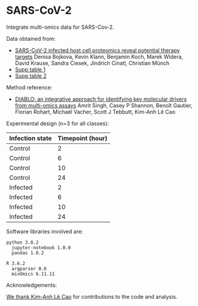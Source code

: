 # SARS-CoV-2

Integrate multi-omics data for SARS-Cov-2.

Data obtained from:

- [SARS-CoV-2 infected host cell proteomics reveal potential therapy targets](DOI:10.21203/rs.3.rs-17218/v1)
  Denisa Bojkova, Kevin Klann, Benjamin Koch, Marek Widera, David Krause, Sandra Ciesek, Jindrich Cinatl, Christian Münch
- [Supp table 1](https://assets.researchsquare.com/files/rs-17218/v1/Supplementary%20Table%2001.xlsx)
- [Supp table 2](https://assets.researchsquare.com/files/rs-17218/v1/Supplementary%20Table%2002.xlsx)

Method reference:

- [DIABLO: an integrative approach for identifying key molecular drivers from multi-omics assays](https://doi.org/10.1093/bioinformatics/bty1054) Amrit Singh, Casey P Shannon, Benoît Gautier, Florian Rohart, Michaël Vacher, Scott J Tebbutt, Kim-Anh Lê Cao

Experimental design (n=3 for all classes):

| Infection state | Timepoint (hour) |
|-----------------|------------------|
| Control         | 2                |
| Control         | 6                |
| Control         | 10               |
| Control         | 24               |
| Infected        | 2                |
| Infected        | 6                |
| Infected        | 10               |
| Infected        | 24               |

Software libraries involved are:

```
python 3.8.2
  jupyter-notebook 1.0.0
  pandas 1.0.2

R 3.6.2
  argparser 0.6
  mixOmics 6.11.11
```

Acknowledgements:

[We thank Kim-Anh Lê Cao](https://lecao-lab.science.unimelb.edu.au/) for contributions to the code and analysis.
